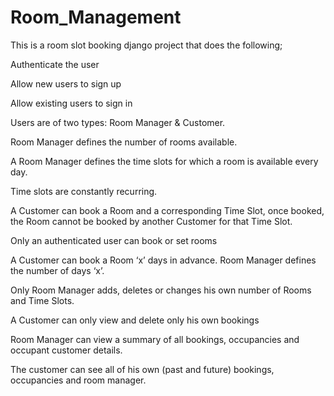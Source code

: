 # Room_Management
This is a room slot booking django project that does the following;

Authenticate the user

Allow new users to sign up

Allow existing users to sign in

Users are of two types: Room Manager & Customer.

Room Manager defines the number of rooms available.

A Room Manager defines the time slots for which a room is available every day.

Time slots are constantly recurring.

A Customer can book a Room and a corresponding Time Slot, once booked, the Room cannot be booked by another Customer for that Time Slot.

Only an authenticated user can book or set rooms

A Customer can book a Room ‘x’ days in advance. Room Manager defines the number of days ‘x’.

Only Room Manager adds, deletes or changes his own number of Rooms and Time Slots.

A Customer can only view and delete only his own bookings

Room Manager can view a summary of all bookings, occupancies and occupant customer details.

The customer can see all of his own (past and future) bookings, occupancies and room manager.
